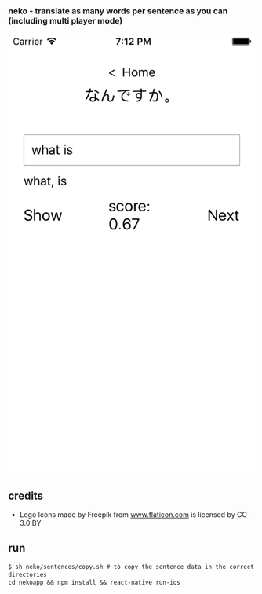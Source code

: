 ### neko - translate as many words per sentence as you can (including multi player mode)

!["screenshot"](https://raw.githubusercontent.com/jackdoe/neko/master/screenshot.png "screenshot")

## credits

* Logo Icons made by Freepik from www.flaticon.com is licensed by CC 3.0 BY


## run
```
$ sh neko/sentences/copy.sh # to copy the sentence data in the correct directories
cd nekoapp && npm install && react-native run-ios
```

